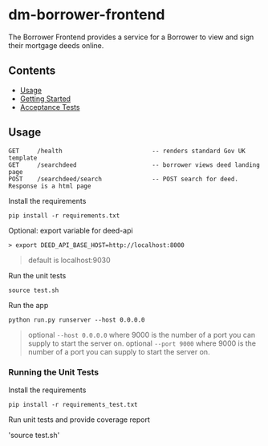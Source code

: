 # dm-borrower-frontend

The Borrower Frontend provides a service for a Borrower to view and sign their
mortgage deeds online.

## Contents
- [Usage](#usage)
- [Getting Started](#getting-started)
- [Acceptance Tests](#acceptance-tests)

## Usage
```
GET     /health                         -- renders standard Gov UK template
GET     /searchdeed                     -- borrower views deed landing page
POST    /searchdeed/search              -- POST search for deed. Response is a html page
```

Install the requirements
```
pip install -r requirements.txt
```

Optional: export variable for deed-api
```
> export DEED_API_BASE_HOST=http://localhost:8000
```

> default is localhost:9030

Run the unit tests
```
source test.sh
```

Run the app
```
python run.py runserver --host 0.0.0.0
```
> optional ```--host 0.0.0.0``` where 9000 is the number of a port you can supply to start the server on.
> optional ```--port 9000``` where 9000 is the number of a port you can supply to start the server on.


### Running the Unit Tests


Install the requirements
```
pip install -r requirements_test.txt
```

Run unit tests and provide coverage report

'source test.sh'

